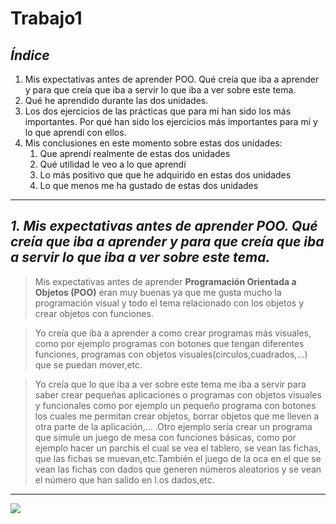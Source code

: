 # **Trabajo1**
## ***Índice***
1. Mis expectativas antes de aprender POO. 
   Qué creía que iba a aprender y para que creía que iba a servir lo que iba a ver sobre este tema.
2. Qué he aprendido durante las dos unidades.
3. Los dos ejercicios de las prácticas que para mí han sido los más importantes.
Por qué han sido los ejercicios más importantes para mí y lo que aprendí con ellos.
4. Mis conclusiones en este momento sobre estas dos unidades: 
    1. Que aprendí realmente de estas dos unidades
    2. Qué utilidad le veo a lo que aprendí
    3. Lo más positivo que que he adquirido en estas dos unidades
    4. Lo que menos me ha gustado de estas dos unidades

---
## ***1. Mis expectativas antes de aprender POO. Qué creía que iba a aprender y para que creía que iba a servir lo que iba a ver sobre este tema.***

>Mis expectativas antes de aprender **Programación Orientada a Objetos (POO)** eran muy buenas ya que me gusta mucho
la programación visual y todo el tema relacionado con los objetos y crear objetos con funciones.

> Yo creía que iba a aprender a como crear programas más visuales, como por ejemplo programas con botones que tengan diferentes
funciones, programas con objetos visuales(circulos,cuadrados,...) que se puedan mover,etc.

> Yo creía que lo que iba a ver sobre este tema me iba a servir para saber crear pequeñas aplicaciones o programas con objetos
visuales y funcionales como por ejemplo un pequeño programa con botones los cuales me permitan crear objetos, borrar objetos que 
me lleven a otra parte de la aplicación,... .Otro ejemplo sería crear un programa que simule un juego de mesa con funciones básicas, como por ejemplo
hacer un parchis el cual se vea el tablero, se vean las fichas, que las fichas se muevan,etc.También el juego de la oca en el que se vean las fichas con dados que generen números aleatorios y se vean el número que han salido en l.os dados,etc.

---

![](https://desarrolloweb.com/media/154/programacion-orientada-a-objetos.jpeg)



